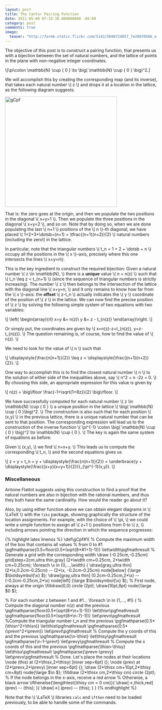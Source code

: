 ```yaml
---
layout: post
title: The Cantor Pairing Function
date: 2011-05-08 07:33:30.000000000 -04:00
category: post
comments: true
image:
  teaser: "http://farm6.static.flickr.com/5142/5698724857_7e20970586_o.jpg"
---
```


The objective of this post is to construct a pairing function, that presents us with a bijection between the set of natural numbers, and the lattice of points in the plane with non-negative integer coordinates.

\\[\pi\colon \mathbb{N} \cup \{ 0 \} \to \big( \mathbb{N} \cup \{ 0 \} \big)^2.]

We will accomplish this by creating the corresponding map (and its inverse), that takes each natural number <span>\\( z \\)</span> and drops it at a location in the lattice, as the following diagram suggests:

<a href="http://www.flickr.com/photos/eseprimo/5698724857/" title="gCpf by eseprimo, on Flickr"><img src="http://farm6.static.flickr.com/5142/5698724857_7e20970586_o.jpg" width="370" height="364" alt="gCpf" /></a>

That is: the zero goes at the origin, and then we populate the two positions in the diagonal <span>\\( x+y=1 \\)</span>.  Then we populate the three positions in the diagonal <span>\\( x+y=2 \\)</span>, and so on.  Note that by doing so, when we are done populating the last <span>\\( n+1 \\)</span> positions of the <span>\\( n \\)</span>–th diagonal, we have placed <span>\\( 1+2+3+\dotsb+(n+1) = \tfrac{(n+1)(n+2)}{2} \\)</span> natural numbers (including the zero!) in the lattice.

In particular, note that the triangular numbers <span>\\( t_n = 1 + 2 + \dotsb + n \\)</span> occupy all the positions in the <span>\\( x \\)</span>–axis, precisely where this one intersects the lines <span>\\( x+y=n\\)</span>.

This is the key ingredient to construct the required bijection: Given a natural number <span>\\( z \in \mathbb{N}, \\)</span> there is a **unique** value <span>\\( n = n(z) \\)</span> such that <span>\\( t_n \leq z < t_{n+1} \\)</span> (since the sequence of triangular numbers is strictly increasing).  The number <span>\\( z \\)</span> then belongs to the intersection of the lattice with the diagonal line <span>\\( x+y=n, \\)</span> and it only remains to know how far from the <span>\\( x \\)</span>–axis: the **offset** <span>\\( z-t_n \\)</span> actually indicates the <span>\\( y \\)</span> coordinate of the position of <span>\\( z \\)</span> in the lattice.  We can now find the precise position of <span>\\( z \\)</span> by solving the following simple system of two equations with two variables:

\\[ \left\{ \begin{array}{rl} x+y &amp;= n(z)\\ y &amp;= z - t_{n(z)} \end{array}\right. \\]

Or simply put, the coordinates are given by <span>\\( x=n(z)-z+t_{n(z)}, y=z-t_{n(z)}. \\)</span>  The question remaining is, of course, how to find the value of <span>\\( n(z). \\)</span>

We need to look for the value of <span>\\( n \\)</span> such that

\\[ \displaystyle{\frac{n(n+1)}{2}} \leq z &lt; \displaystyle{\frac{(n+1)(n+2)}{2}}. \\]

One way to accomplish this is to find the closest natural number <span>\\( n \\)</span> to the solution of either side of the inequalities above, say <span>\\( n^2 + n -2z = 0. \\)</span>  By choosing this side, an appropriate expression for this value is given by

\\[ n(z) = \big\lfloor \frac{-1+\sqrt{1+8z}}{2} \big\rfloor. \\]

We have successfully computed for each natural number <span>\\( z \in \mathbb{N} \cup \{ 0 \} \\)</span> a unique position in the lattice <span>\\( \big( \mathbb{N} \cup \{ 0 \}\big)^2. \\)</span>  The construction is also such that for each position <span>\\( (x,y) \\)</span> in the previous lattice, there is a unique natural number that can be sent to that position.  The corresponding expression will lead us to the construction of the inverse function <span>\\( \pi^{-1} \colon \big( \mathbb{N} \cup \{ 0 \} \big)^2 \to \mathbb{N} \cup \{ 0 \}. \\)</span>  The key is again the same system of equations as before:

Given <span>\\( (x,y), \\)</span> we find <span>\\( n=x+y. \\)</span>  This leads us to compute the corresponding <span>\\( t_n, \\)</span> and the second equations gives us

\\[ z = y + t_n = y + \displaystyle{\frac{n(n+1)}{2}} = \underbrace{y + \displaystyle{\frac{(x+y)(x+y+1)}{2}}}_{\pi^{-1}(x,y)}. \\]

### Miscellaneous

Antoine Flattot suggests using this construction to find a proof that the natural numbers are also in bijection with the rational numbers, and thus they both have the same cardinality.  How would the reader go about it?

Also, by using either function above we can obtain elegant diagrams in <span>\\( \LaTeX \\)</span> with the `tikz` package, showing graphically the structure of the location assignments.  For example, with the choice of <span>\\( \pi, \\)</span> we could write a simple function to assign all <span>\\( z+1 \\)</span> positions from 0 to <span>\\( z, \\)</span> including arrows pointing the direction in which the sequence progresses:

{% highlight latex linenos %}
\def\gCpf#1{
% Compute the maximum width of the box that contains all values
% from 0 to #1
\pgfmathparse{0.5+floor(0.5*(sqrt(8*#1+1)-1))}
\let\width\pgfmathresult
% Generate a grid with the corresponding width
\draw (-0.25cm,-0.25cm) grid[step=2cm,ultra thin,gray]
	(2*\width cm+0.25cm, 2*\width cm+0.25cm);
\foreach \x in {0,...,\width} {
	\draw[gray,ultra thin] (2*\x,0.2cm-0.25cm) --
		(2*\x, -0.2cm-0.25cm) node[below]
		{\large $\boldsymbol{\x} $};
	\draw[gray,ultra thin] (0.2cm-0.25cm,2*\x) --
		(-0.2cm-0.25cm,2*\x) node[left]
		{\large $\boldsymbol{\x} $};
% First node, always at the origin
\filldraw(0,0) circle (2pt);
\draw(10pt,8pt) node{\large $0 $};

% For each number z between 1 and #1...
\foreach \n in {1,..., #1}
{
	% Compute the diagonal number n(z) and the previous
	\pgfmathparse{floor(0.5*(sqrt(8*\n+1)-1))}
	\let\thisn\pgfmathresult
	\pgfmathparse{floor(0.5*(sqrt(8*\n-7)-1))}
	\let\prevn\pgfmathresult
	%Compute the triangular number t_n and the previous
	\pgfmathparse{0.5*(\thisn^2+\thisn)}
	\let\thist\pgfmathresult
	\pgfmathparse{0.5*(\prevn^2+\prevn)}
	\let\prevt\pgfmathresult
	% Compute the y coords of this and the previous
	\pgfmathparse{\n-\thist}
	\let\thisy\pgfmathresult
	\pgfmathparse{\n-1-\prevt}
	\let\prevy\pgfmathresult
	% Compute the x coords of this and the previous
	\pgfmathparse{\thisn-\thisy}
	\let\thisx\pgfmathresult
	\pgfmathparse{\prevn-\prevy}
	\let\prevx\pgfmathresult
	% Done.  Let's place the nodes at their locations
	\node (this) at (2*\thisx,2*\thisy) [inner sep=6pt] {};
	\node (prev) at (2*\prevx,2*\prevy) [inner sep=6pt] {};
	\draw (2*\thisx cm+10pt,2*\thisy cm+8pt) node{\large $\n $};
	\filldraw (2*\thisx cm,2*\thisy cm) circle (2pt);
	% If the node belongs in the x-axis, receive a red arrow
	% Otherwise, a black arrow
	\ifthenelse{\lengthtest{\thisy cm = 0 cm}}{
		\draw[->,thick,red] (prev) -- (this);
	}{
		\draw[->] (prev) -- (this);
	}
}
{% endhighlight %}

Note that the <span>\\( \LaTeX \\)</span> libraries `calc` and `ifthen` need to be loaded previously, to be able to handle some of the commands.
